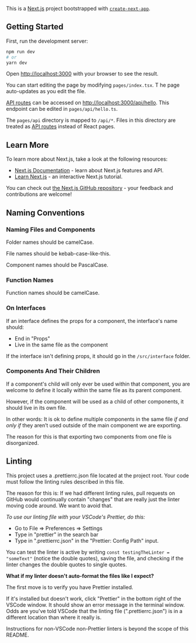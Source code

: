 This is a [Next.js](https://nextjs.org/) project bootstrapped with [`create-next-app`](https://github.com/vercel/next.js/tree/canary/packages/create-next-app).

## Getting Started

First, run the development server:

```bash
npm run dev
# or
yarn dev
```

Open [http://localhost:3000](http://localhost:3000) with your browser to see the result.

You can start editing the page by modifying `pages/index.tsx`. T he page auto-updates as you edit the file.

[API routes](https://nextjs.org/docs/api-routes/introduction) can be accessed on [http://localhost:3000/api/hello](http://localhost:3000/api/hello). This endpoint can be edited in `pages/api/hello.ts`.

The `pages/api` directory is mapped to `/api/*`. Files in this directory are treated as [API routes](https://nextjs.org/docs/api-routes/introduction) instead of React pages.

## Learn More

To learn more about Next.js, take a look at the following resources:

- [Next.js Documentation](https://nextjs.org/docs) - learn about Next.js features and API.
- [Learn Next.js](https://nextjs.org/learn) - an interactive Next.js tutorial.

You can check out [the Next.js GitHub repository](https://github.com/vercel/next.js/) - your feedback and contributions are welcome!

## Naming Conventions

### Naming Files and Components

Folder names should be camelCase.

File names should be kebab-case-like-this.

Component names should be PascalCase.

### Function Names

Function names should be camelCase.

### On Interfaces

If an interface defines the props for a component, the interface's name should:

- End in "Props"
- Live in the same file as the component

If the interface isn't defining props, it should go in the `/src/interface` folder.

### Components And Their Children

If a component's child will only ever be used within that component, you are welcome to define it locally within the same file as its parent component.

However, if the component will be used as a child of other components, it should live in its own file.

In other words: It is ok to define multiple components in the same file _if and only if_ they aren’t used outside of the main component we are exporting.

The reason for this is that exporting two components from one file is disorganized.

## Linting

This project uses a .prettierrc.json file located at the project root. Your code must follow the linting rules described in this file.

The reason for this is: If we had different linting rules, pull requests on GitHub would continually contain "changes" that are really just the linter moving code around. We want to avoid that.

_To use our linting file with your VSCode's Prettier, do this:_

- Go to File => Preferences => Settings
- Type in "prettier" in the search bar
- Type in ".prettierrc.json" in the "Prettier: Config Path" input.

You can test the linter is active by writing `const testingTheLinter = "someText"` (notice the double quotes), saving the file, and checking if the linter changes the double quotes to single quotes.

**What if my linter doesn't auto-format the files like I expect?**

The first move is to verify you have Prettier installed.

If it's installed but doesn't work, click "Prettier" in the bottom right of the VSCode window. It should show an error message in the terminal window. Odds are you've told VSCode that the linting file (".prettierrc.json") is in a different location than where it really is.

Instructions for non-VSCode non-Prettier linters is beyond the scope of this README.
